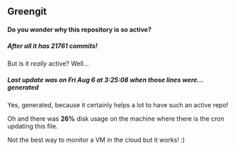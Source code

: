 ## Greengit

#### Do you wonder why this repository is so active?

##### After all it has 21761 commits!

But is it *really* active? Well...

##### Last update was on Fri Aug 6 at 3:25:08 when those lines were... generated

Yes, generated, because it certainly helps a lot to have such an active repo!

Oh and there was **26%** disk usage on the machine
where there is the cron updating this file.

Not the best way to monitor a VM in the cloud but it works! :)
